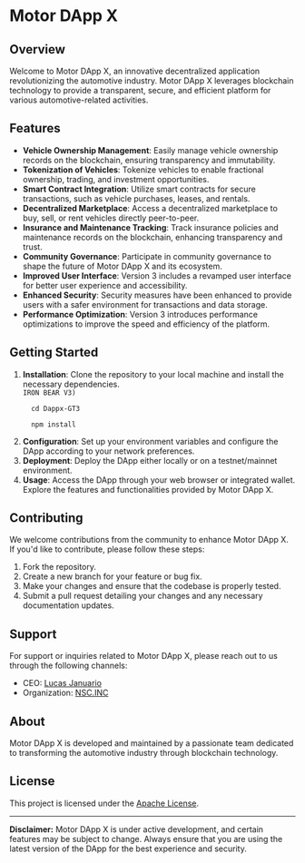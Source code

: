 <!DOCTYPE html>
<html lang="en">
<head>
<meta charset="UTF-8">
<meta name="viewport" content="width=device-width, initial-scale=1.0">
<title>Motor DApp X - README</title>
</head>
<body>

<h1>Motor DApp X</h1>

<h2>Overview</h2>

<p>Welcome to Motor DApp X, an innovative decentralized application revolutionizing the automotive industry. Motor DApp X leverages blockchain technology to provide a transparent, secure, and efficient platform for various automotive-related activities.</p>

<h2>Features</h2>

<ul>
  <li><strong>Vehicle Ownership Management</strong>: Easily manage vehicle ownership records on the blockchain, ensuring transparency and immutability.</li>
  <li><strong>Tokenization of Vehicles</strong>: Tokenize vehicles to enable fractional ownership, trading, and investment opportunities.</li>
  <li><strong>Smart Contract Integration</strong>: Utilize smart contracts for secure transactions, such as vehicle purchases, leases, and rentals.</li>
  <li><strong>Decentralized Marketplace</strong>: Access a decentralized marketplace to buy, sell, or rent vehicles directly peer-to-peer.</li>
  <li><strong>Insurance and Maintenance Tracking</strong>: Track insurance policies and maintenance records on the blockchain, enhancing transparency and trust.</li>
  <li><strong>Community Governance</strong>: Participate in community governance to shape the future of Motor DApp X and its ecosystem.</li>
  <li><strong>Improved User Interface</strong>: Version 3 includes a revamped user interface for better user experience and accessibility.</li>
  <li><strong>Enhanced Security</strong>: Security measures have been enhanced to provide users with a safer environment for transactions and data storage.</li>
  <li><strong>Performance Optimization</strong>: Version 3 introduces performance optimizations to improve the speed and efficiency of the platform.</li>
</ul>

<h2>Getting Started</h2>

<ol>
  <li><strong>Installation</strong>: Clone the repository to your local machine and install the necessary dependencies.</li>
  <code>IRON BEAR V3)<br>
  cd Dappx-GT3<br>
  npm install
  </code>
  <li><strong>Configuration</strong>: Set up your environment variables and configure the DApp according to your network preferences.</li>
  <li><strong>Deployment</strong>: Deploy the DApp either locally or on a testnet/mainnet environment.</li>
  <li><strong>Usage</strong>: Access the DApp through your web browser or integrated wallet. Explore the features and functionalities provided by Motor DApp X.</li>
</ol>

<h2>Contributing</h2>

<p>We welcome contributions from the community to enhance Motor DApp X. If you'd like to contribute, please follow these steps:</p>

<ol>
  <li>Fork the repository.</li>
  <li>Create a new branch for your feature or bug fix.</li>
  <li>Make your changes and ensure that the codebase is properly tested.</li>
  <li>Submit a pull request detailing your changes and any necessary documentation updates.</li>
</ol>

<h2>Support</h2>

<p>For support or inquiries related to Motor DApp X, please reach out to us through the following channels:</p>

<ul>
  <li>CEO: <a href="https://www.linkedin.com/in/lucasjanuariorbx/">Lucas Januario</a></li>
  <li>Organization: <a href="https://medium.com/@NSC.INC">NSC.INC</a></li>
</ul>

<h2>About</h2>

<p>Motor DApp X is developed and maintained by a passionate team dedicated to transforming the automotive industry through blockchain technology.</p>

<h2>License</h2>

<p>This project is licensed under the <a href="LICENSE">Apache License</a>.</p>

<hr>

<p><strong>Disclaimer:</strong> Motor DApp X is under active development, and certain features may be subject to change. Always ensure that you are using the latest version of the DApp for the best experience and security.</p>

</body>
</html>

